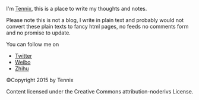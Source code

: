 I'm [Tennix](https://github.com/tennix), this is a place to write my
thoughts and notes.

Please note this is not a blog, I write in plain text and probably
would not convert these plain texts to fancy html pages, no feeds no
comments form and no promise to update.

You can follow me on
+ [Twitter](https://twitter.com/ztennix)
+ [Weibo](http://weibo.com/ztennix)
+ [Zhihu](http://www.zhihu.com/people/ztennix)

©Copyright 2015 by Tennix

Content licensed under the Creative Commons attribution-noderivs License.
